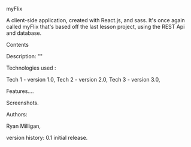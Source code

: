 myFlix 

A client-side application, created with React.js, and sass. It's once again called myFlix that's based off the last lesson project, using the REST Api and database.

Contents

Description: 
""

Technologies used : 

Tech 1 - version 1.0,
Tech 2 - version 2.0,
Tech 3 - version 3.0,

Features....

Screenshots.

Authors: 

Ryan Milligan,

version history: 
0.1 
    initial release. 